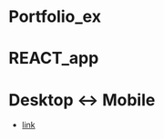 # Portfolio_ex

# REACT_app

# Desktop <-> Mobile

- [link](https://alexdolz.github.io/Portfolio_ex_REACT/)
